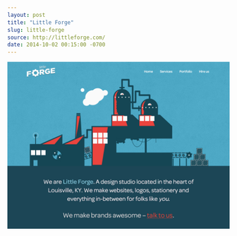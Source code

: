 ```yaml
---
layout: post
title: "Little Forge"
slug: little-forge
source: http://littleforge.com/
date: 2014-10-02 00:15:00 -0700
---
```


<img src="/screenshots/little-forge.jpg">
